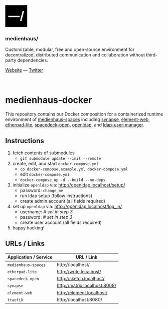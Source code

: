 <img src="./public/favicon.svg" width="70" />

### medienhaus/

Customizable, modular, free and open-source environment for decentralized, distributed communication and collaboration without third-party dependencies.

[Website](https://medienhaus.dev/) — [Twitter](https://twitter.com/medienhaus_)

<br>

# medienhaus-docker

This repository contains our Docker composition for a containerized runtime environment of [medienhaus-spaces](https://github.com/medienhaus/medienhaus-spaces/) including [synapse](https://github.com/matrix-org/synapse/), [element-web](https://github.com/vector-im/element-web/), [etherpad-lite](https://github.com/ether/etherpad-lite/), [spacedeck-open](https://github.com/arillo/spacedeck-open/), [openldap](https://github.com/osixia/docker-openldap/), and [ldap-user-manager](https://github.com/wheelybird/ldap-user-manager/).

## Instructions

1. fetch contents of submodules
   - `git submodule update --init --remote`
2. create, edit, and start `docker-compose.yml`
   - `cp docker-compose.example.yml docker-compose.yml`
   - edit `docker-compose.yml`
   - `docker-compose up -d --build --no-deps`
3. initialize `openldap` via: http://openldap.localhost/setup/
   - password: `change_me`
   - run ldap setup (follow instructions)
   - create admin account (all fields required)
4. set up `openldap` via: http://openldap.localhost/log_in/
   - username: *# set in step 3*
   - password: *# set in step 3*
   - create user account (all fields required)
4. happy hacking!

## URLs / Links

| Application / Service | URL / Link |
| --- | --- |
| `medienhaus-spaces` | http://localhost/ |
| `etherpad-lite` | http://write.localhost/ |
| `spacedeck-open` | http://sketch.localhost/ |
| `synapse` | http://matrix.localhost:8008/ |
| `element-web` | http://element.localhost/ |
| `traefik` | http://localhost:8080/ |

